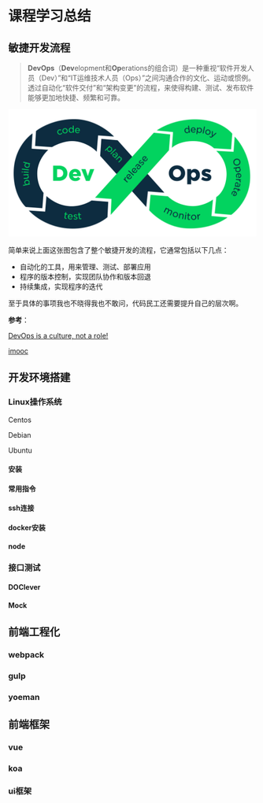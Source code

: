 # 课程学习总结

## 敏捷开发流程

>  **DevOps**（**Dev**elopment和**Op**erations的组合词）是一种重视“软件开发人员（Dev）”和“IT运维技术人员（Ops）”之间沟通合作的文化、运动或惯例。透过自动化“软件交付”和“架构变更”的流程，来使得构建、测试、发布软件能够更加地快捷、频繁和可靠。 

![DevOps](学习总结.assets/1_EBXc9eJ1YRFLtkNI_djaAw.png)

简单来说上面这张图包含了整个敏捷开发的流程，它通常包括以下几点：

- 自动化的工具，用来管理、测试、部署应用
- 程序的版本控制，实现团队协作和版本回退
- 持续集成，实现程序的迭代

至于具体的事项我也不晓得我也不敢问，代码民工还需要提升自己的层次啊。

**参考**：

[DevOps is a culture, not a role!]( https://medium.com/@neonrocket/devops-is-a-culture-not-a-role-be1bed149b0 )

[imooc]( https://class.imooc.com/lesson/1160#mid=27902 )

## 开发环境搭建

### Linux操作系统

Centos

Debian

Ubuntu

#### 安装

#### 常用指令

#### ssh连接

#### docker安装

#### node

### 接口测试

#### DOClever

#### Mock

## 前端工程化

### webpack

### gulp

### yoeman

## 前端框架

### vue

### koa

### ui框架